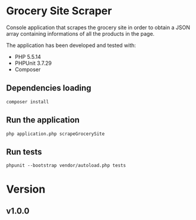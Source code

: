 # Grocery Site Scraper

Console application that scrapes the grocery site in order to obtain a JSON array containing informations of all the products in the page.

The application has been developed and tested with:

* PHP 5.5.14
* PHPUnit 3.7.29
* Composer

## Dependencies loading

`composer install`

## Run the application

`php application.php scrapeGrocerySite`

## Run tests

`phpunit --bootstrap vendor/autoload.php tests`

# Version
## v1.0.0
